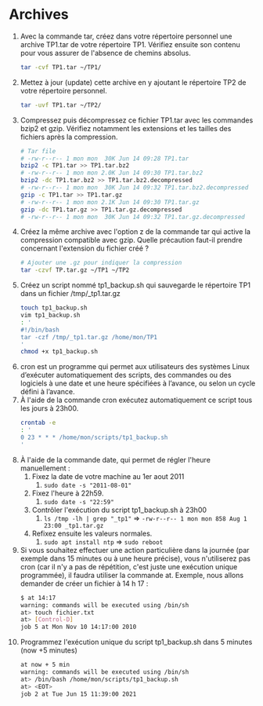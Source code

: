 # Archives

1. Avec la commande tar, créez dans votre répertoire personnel une archive TP1.tar de votre répertoire TP1. Vérifiez ensuite son contenu pour vous assurer de l'absence de chemins absolus.
    ```bash
    tar -cvf TP1.tar ~/TP1/
    ```
2. Mettez à jour (update) cette archive en y ajoutant le répertoire TP2 de votre répertoire personnel.
    ```bash
    tar -uvf TP1.tar ~/TP2/
    ```
3. Compressez puis décompressez ce fichier TP1.tar avec les commandes bzip2 et gzip. Vérifiez notamment les extensions et les tailles des fichiers après la compression.
    ```bash
    # Tar file
    # -rw-r--r-- 1 mon mon  30K Jun 14 09:28 TP1.tar
    bzip2 -c TP1.tar >> TP1.tar.bz2
    # -rw-r--r-- 1 mon mon 2.0K Jun 14 09:30 TP1.tar.bz2
    bzip2 -dc TP1.tar.bz2 >> TP1.tar.bz2.decompressed
    # -rw-r--r-- 1 mon mon  30K Jun 14 09:32 TP1.tar.bz2.decompressed
    gzip -c TP1.tar >> TP1.tar.gz
    # -rw-r--r-- 1 mon mon 2.1K Jun 14 09:30 TP1.tar.gz
    gzip -dc TP1.tar.gz >> TP1.tar.gz.decompressed
    # -rw-r--r-- 1 mon mon  30K Jun 14 09:32 TP1.tar.gz.decompressed
    ```
4. Créez la même archive avec l'option z de la commande tar qui active la compression compatible avec gzip. Quelle précaution faut-il prendre concernant l'extension du fichier créé ?
    ```bash
    # Ajouter une .gz pour indiquer la compression
    tar -czvf TP.tar.gz ~/TP1 ~/TP2
    ```
5. Créez un script nommé tp1_backup.sh qui sauvegarde le répertoire TP1 dans un fichier /tmp/\_tp1.tar.gz
    ```bash
    touch tp1_backup.sh
    vim tp1_backup.sh
    : '
    #!/bin/bash
    tar -czf /tmp/_tp1.tar.gz /home/mon/TP1
    '
    chmod +x tp1_backup.sh
    ```
6. cron est un programme qui permet aux utilisateurs des systèmes Linux d’exécuter automatiquement des scripts, des commandes ou des logiciels à une date et une heure spécifiées à l’avance, ou selon un cycle défini à l’avance.
7. À l'aide de la commande cron exécutez automatiquement ce script tous les jours à 23h00.
    ```bash
    crontab -e
    : '
    0 23 * * * /home/mon/scripts/tp1_backup.sh
    '
    ```
8. À l'aide de la commande date, qui permet de régler l'heure manuellement :
    1. Fixez la date de votre machine au 1er aout 2011
        1. `sudo date -s "2011-08-01"`
    2. Fixez l'heure à 22h59.
        1. `sudo date -s "22:59"`
    3. Contrôler l'exécution du script tp1_backup.sh à 23h00
        1. `ls /tmp -lh | grep "_tp1"` => `-rw-r--r-- 1 mon mon 858 Aug 1 23:00 _tp1.tar.gz`
    4. Refixez ensuite les valeurs normales.
        1. `sudo apt install ntp` => `sudo reboot`
9. Si vous souhaitez effectuer une action particulière dans la journée (par exemple dans 15 minutes ou à une heure précise), vous n'utiliserez pas cron (car il n'y a pas de répétition, c'est juste une exécution unique programmée), il faudra utiliser la commande at. Exemple, nous allons demander de créer un fichier à 14 h 17 :
    ```bash
    $ at 14:17
    warning: commands will be executed using /bin/sh
    at> touch fichier.txt
    at> [Control-D]
    job 5 at Mon Nov 10 14:17:00 2010
    ```
10. Programmez l'exécution unique du script tp1_backup.sh dans 5 minutes (now +5 minutes)
    ```bash
    at now + 5 min
    warning: commands will be executed using /bin/sh
    at> /bin/bash /home/mon/scripts/tp1_backup.sh
    at> <EOT>
    job 2 at Tue Jun 15 11:39:00 2021
    ```
